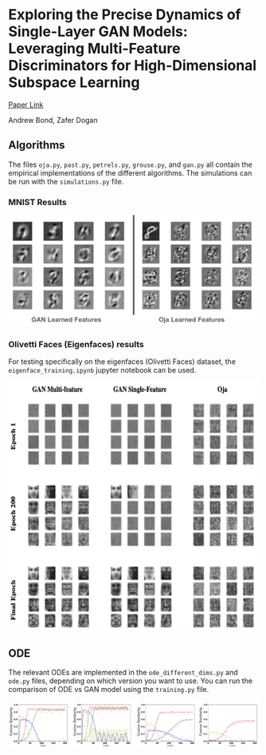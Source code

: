 # Exploring the Precise Dynamics of Single-Layer GAN Models: Leveraging Multi-Feature Discriminators for High-Dimensional Subspace Learning

[Paper Link](https://arxiv.org/abs/2411.00498)

Andrew Bond, Zafer Dogan

## Algorithms
The files `oja.py`, `past.py`, `petrels.py`, `grouse.py`, and `gan.py` all contain the empirical implementations of the different algorithms. The simulations can be run with the `simulations.py` file.
### MNIST Results
<p align="center">
  <img src="./figures/comparisons.png">
</p>

### Olivetti Faces (Eigenfaces) results
For testing specifically on the eigenfaces (Olivetti Faces) dataset, the `eigenface_training.ipynb` jupyter notebook can be used.

<p align="center">
  <img height=500 src="./figures/olivetti_faces.png">
</p>

## ODE
The relevant ODEs are implemented in the `ode_different_dims.py` and `ode.py` files, depending on which version you want to use. You can run the comparison of ODE vs GAN model using the `training.py` file.

<p align="center">
  <img src="./figures/ode.png">
</p>